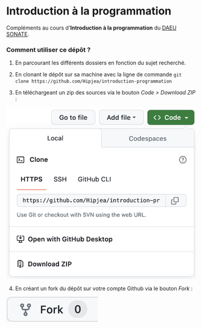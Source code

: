 # Introduction à la programmation

Compléments au cours d'**Introduction à la programmation** du [DAEU SONATE](https://daeu-sonate.fr/).

### Comment utiliser ce dépôt ?

1. En parcourant les différents dossiers en fonction du sujet recherché.

2. En clonant le dépôt sur sa machine avec la ligne de commande `git clone https://github.com/Hipjea/introduction-programmation`

3. En téléchargeant un zip des sources via le bouton *Code > Download ZIP* :

<img src="./screenshot-1.png">

4. En créant un fork du dépôt sur votre compte Github via le bouton *Fork* :

<img src="./screenshot-2.png">

